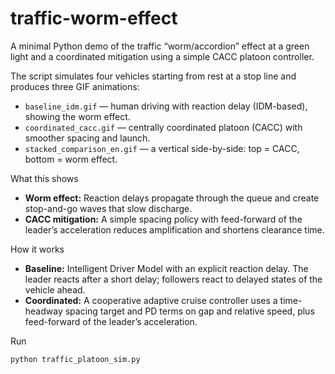 # traffic-worm-effect

A minimal Python demo of the traffic “worm/accordion” effect at a green light and a coordinated mitigation using a simple CACC platoon controller.

The script simulates four vehicles starting from rest at a stop line and produces three GIF animations:
- `baseline_idm.gif` — human driving with reaction delay (IDM-based), showing the worm effect.
- `coordinated_cacc.gif` — centrally coordinated platoon (CACC) with smoother spacing and launch.
- `stacked_comparison_en.gif` — a vertical side-by-side: top = CACC, bottom = worm effect.

 What this shows
- **Worm effect:** Reaction delays propagate through the queue and create stop-and-go waves that slow discharge.
- **CACC mitigation:** A simple spacing policy with feed-forward of the leader’s acceleration reduces amplification and shortens clearance time.

 How it works
- **Baseline:** Intelligent Driver Model with an explicit reaction delay. The leader reacts after a short delay; followers react to delayed states of the vehicle ahead.
- **Coordinated:** A cooperative adaptive cruise controller uses a time-headway spacing target and PD terms on gap and relative speed, plus feed-forward of the leader’s acceleration.

 Run
```bash
python traffic_platoon_sim.py
